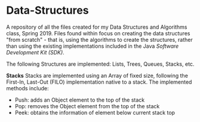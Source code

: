 # Data-Structures
A repository of all the files created for my Data Structures and Algorithms class, Spring 2019. 
Files found within focus on creating the data structures "from scratch" - that is, using the algorithms to create the structures, rather than using the existing implementations included in the Java *Software Development Kit (SDK)*.

The following Structures are implemented: Lists, Trees, Queues, Stacks, etc.

**Stacks**
Stacks are implemented using an Array of fixed size, following the First-In, Last-Out (FILO) implementation native to a stack.
The implemented methods include:
- Push: adds an Object element to the top of the stack
- Pop: removes the Object element from the top of the stack
- Peek: obtains the information of element below current stack top
